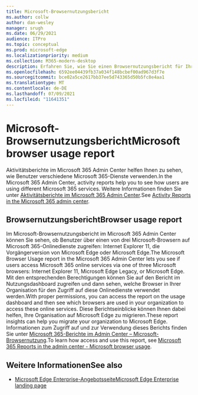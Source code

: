 ```yaml
---
title: Microsoft-Browsernutzungsbericht
ms.author: collw
author: dan-wesley
manager: srugh
ms.date: 06/29/2021
audience: ITPro
ms.topic: conceptual
ms.prod: microsoft-edge
ms.localizationpriority: medium
ms.collection: M365-modern-desktop
description: Erfahren Sie, wie Sie einen Browsernutzungsbericht für Ihre Organisation erhalten.
ms.openlocfilehash: 6592ee04439fb37a034f148bcbef00ad967d3f7e
ms.sourcegitcommit: bce02a5ce2617bb37ee5d743365d50b5fc8e4aa1
ms.translationtype: MT
ms.contentlocale: de-DE
ms.lasthandoff: 07/09/2021
ms.locfileid: "11641351"
---
```

# <a name="microsoft-browser-usage-report"></a><span data-ttu-id="e2f38-103">Microsoft-Browsernutzungsbericht</span><span class="sxs-lookup"><span data-stu-id="e2f38-103">Microsoft browser usage report</span></span>

<span data-ttu-id="e2f38-104">Aktivitätsberichte im Microsoft 365 Admin Center helfen Ihnen zu sehen, wie Benutzer verschiedene Microsoft 365-Dienste verwenden.</span><span class="sxs-lookup"><span data-stu-id="e2f38-104">In the Microsoft 365 Admin Center, activity reports help you to see how users are using different Microsoft 365 services.</span></span> <span data-ttu-id="e2f38-105">Weitere Informationen finden Sie unter [Aktivitätsberichte im Microsoft 365 Admin Center](/microsoft-365/admin/activity-reports/activity-reports?view=o365-worldwide).</span><span class="sxs-lookup"><span data-stu-id="e2f38-105">See [Activity Reports in the Microsoft 365 admin center](/microsoft-365/admin/activity-reports/activity-reports?view=o365-worldwide).</span></span>

## <a name="browser-usage-report"></a><span data-ttu-id="e2f38-106">Browsernutzungsbericht</span><span class="sxs-lookup"><span data-stu-id="e2f38-106">Browser usage report</span></span>

<span data-ttu-id="e2f38-107">Im Microsoft-Browsernutzungsbericht im Microsoft 365 Admin Center können Sie sehen, ob Benutzer über einen von drei Microsoft-Browsern auf Microsoft 365-Onlinedienste zugreifen: Internet Explorer 11, die Vorgängerversion von Microsoft Edge oder Microsoft Edge.</span><span class="sxs-lookup"><span data-stu-id="e2f38-107">The Microsoft Browser Usage report in the Microsoft 365 Admin Center lets you see if users access Microsoft 365 online services via one of three Microsoft browsers: Internet Explorer 11, Microsoft Edge Legacy, or Microsoft Edge.</span></span> <span data-ttu-id="e2f38-108">Mit den entsprechenden Berechtigungen können Sie auf den Bericht im Nutzungsdashboard zugreifen und dann sehen, welche Browser in Ihrer Organisation für den Zugriff auf diese Onlinedienste verwendet werden.</span><span class="sxs-lookup"><span data-stu-id="e2f38-108">With proper permissions, you can access the report on the usage dashboard and then see which browsers are used in your organization to access these online services.</span></span> <span data-ttu-id="e2f38-109">Diese Berichtseinblicke können Ihnen dabei helfen, Ihre Organisation auf Microsoft Edge zu migrieren.</span><span class="sxs-lookup"><span data-stu-id="e2f38-109">These report insights can help you migrate your organization to Microsoft Edge.</span></span> <span data-ttu-id="e2f38-110">Informationen zum Zugriff auf und zur Verwendung dieses Berichts finden Sie unter [Microsoft 365-Berichte im Admin Center – Microsoft-Browsernutzung](/microsoft-365/admin/activity-reports/browser-usage-report?view=o365-worldwide).</span><span class="sxs-lookup"><span data-stu-id="e2f38-110">To learn how access and use this report, see [Microsoft 365 Reports in the admin center - Microsoft browser usage](/microsoft-365/admin/activity-reports/browser-usage-report?view=o365-worldwide).</span></span>

## <a name="see-also"></a><span data-ttu-id="e2f38-111">Weitere Informationen</span><span class="sxs-lookup"><span data-stu-id="e2f38-111">See also</span></span>

- [<span data-ttu-id="e2f38-112">Microsoft Edge Enterprise-Angebotsseite</span><span class="sxs-lookup"><span data-stu-id="e2f38-112">Microsoft Edge Enterprise landing page</span></span>](https://aka.ms/EdgeEnterprise)
